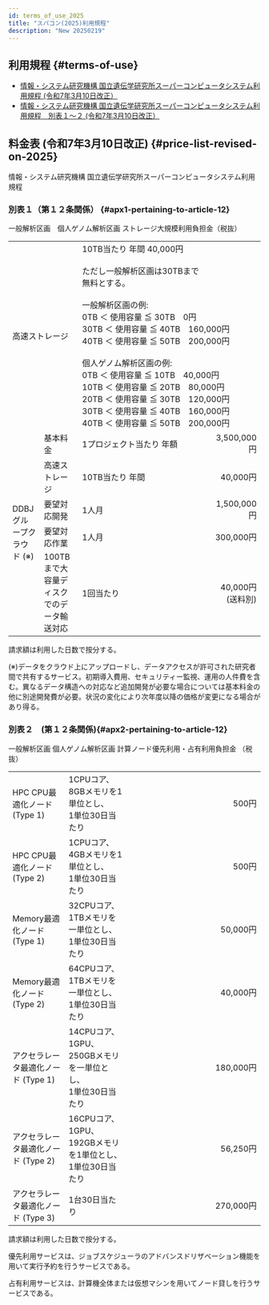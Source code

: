 ```yaml
---
id: terms_of_use_2025
title: "スパコン(2025)利用規程"
description: "New 20250219"
---
```


## 利用規程 {#terms-of-use}

- [情報・システム研究機構 国立遺伝学研究所スーパーコンピュータシステム利用規程 (令和7年3月10日改正）](nigsc_use_policy_2025.pdf)
- [情報・システム研究機構 国立遺伝学研究所スーパーコンピュータシステム利用規程　別表１〜２ (令和7年3月10日改正）](tables_of_nigsc_use_policy_2025.pdf)



## 料金表 (令和7年3月10日改正) {#price-list-revised-on-2025}

情報・システム研究機構 国立遺伝学研究所スーパーコンピュータシステム利用規程

### 別表１（第１２条関係） {#apx1-pertaining-to-article-12}

一般解析区画　個人ゲノム解析区画 ストレージ大規模利用負担金（税抜）


<table>
  <tbody>
    <tr>
      <td colspan="2">高速ストレージ</td>
      <td width="400" colspan="2">
        10TB当たり 年間 40,000円<br /><br />
        ただし一般解析区画は30TBまで<br />無料とする。<br /><br />
        一般解析区画の例:<br />
            0TB ＜ 使用容量 ≦ 30TB　0円<br />
            30TB ＜ 使用容量 ≦ 40TB　160,000円<br />
            40TB ＜ 使用容量 ≦ 50TB　200,000円<br /><br />
        個人ゲノム解析区画の例:<br />
            0TB ＜ 使用容量 ≦ 10TB　40,000円<br />
            10TB ＜ 使用容量 ≦ 20TB　80,000円<br />
            20TB ＜ 使用容量 ≦ 30TB　120,000円<br />
            30TB ＜ 使用容量 ≦ 40TB　160,000円<br />
            40TB ＜ 使用容量 ≦ 50TB　200,000円
      </td>
    </tr>
    <tr>
      <td rowspan="5">DDBJグループクラウド (※)</td>
      <td>基本料金</td>
      <td width="250">1プロジェクト当たり 年額</td>
      <td align="right">3,500,000円</td>
    </tr>
    <tr>
      <td>高速ストレージ</td>
      <td width="250">10TB当たり 年間</td>
      <td align="right">40,000円</td>
    </tr>
    <tr>
      <td>要望対応開発</td>
      <td width="250">1人月</td>
      <td align="right">1,500,000円</td>
    </tr>
    <tr>
      <td>要望対応作業</td>
      <td width="250">1人月</td>
      <td align="right">300,000円</td>
    </tr>
    <tr>
      <td>100TBまで大容量ディスクでのデータ輸送対応</td>
      <td width="250">1回当たり</td>
      <td align="right">40,000円<br />(送料別)</td>
    </tr>
  </tbody>
</table>


請求額は利用した日数で按分する。

(※)データをクラウド上にアップロードし、データアクセスが許可された研究者間で共有するサービス。初期導入費用、セキュリティー監視、運用の人件費を含む。異なるデータ構造への対応など追加開発が必要な場合については基本料金の他に別途開発費が必要。状況の変化により次年度以降の価格が変更になる場合があり得る。


### 別表２　(第１２条関係){#apx2-pertaining-to-article-12}

一般解析区画 個人ゲノム解析区画 計算ノード優先利用・占有利用負担金 （税抜）

<table>
  <tbody>
    <tr>
      <td>HPC CPU最適化ノード (Type 1)</td>
      <td>1CPUコア、8GBメモリを1単位とし、<br />1単位30日当たり</td>
      <td width="250" align="right">500円</td>
    </tr>
    <tr>
      <td>HPC CPU最適化ノード (Type 2)</td>
      <td>1CPUコア、4GBメモリを1単位とし、<br/>1単位30日当たり</td>
      <td align="right">500円</td>
    </tr>
    <tr>
      <td>Memory最適化ノード (Type 1)</td>
      <td>32CPUコア、1TBメモリを一単位とし、<br />1単位30日当たり</td>
      <td align="right">50,000円</td>
    </tr>
    <tr>
      <td>Memory最適化ノード (Type 2)</td>
      <td>64CPUコア、1TBメモリを一単位とし、<br />1単位30日当たり</td>
      <td align="right">40,000円</td>
    </tr>
    <tr>
      <td>アクセラレータ最適化ノード (Type 1)</td>
      <td>14CPUコア、1GPU、250GBメモリを一単位とし、<br />1単位30日当たり</td>
      <td align="right">180,000円</td>
    </tr>
    <tr>
      <td>アクセラレータ最適化ノード (Type 2)</td>
      <td>16CPUコア、1GPU、192GBメモリを1単位とし、<br />1単位30日当たり</td>
      <td align="right">56,250円</td>
    </tr>
    <tr>
      <td>アクセラレータ最適化ノード (Type 3)</td>
      <td>1台30日当たり</td>
      <td align="right">270,000円</td>
    </tr>
  </tbody>
</table>


請求額は利用した日数で按分する。

優先利用サービスは、ジョブスケジューラのアドバンスドリザベーション機能を用いて実行予約を行うサービスである。 

占有利用サービスは、計算機全体または仮想マシンを用いてノード貸しを行うサービスである。
